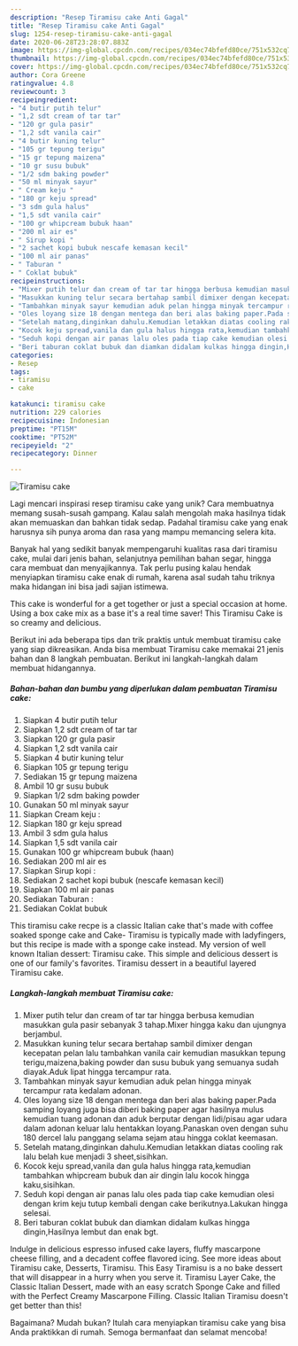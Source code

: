 ```yaml
---
description: "Resep Tiramisu cake Anti Gagal"
title: "Resep Tiramisu cake Anti Gagal"
slug: 1254-resep-tiramisu-cake-anti-gagal
date: 2020-06-28T23:28:07.883Z
image: https://img-global.cpcdn.com/recipes/034ec74bfefd80ce/751x532cq70/tiramisu-cake-foto-resep-utama.jpg
thumbnail: https://img-global.cpcdn.com/recipes/034ec74bfefd80ce/751x532cq70/tiramisu-cake-foto-resep-utama.jpg
cover: https://img-global.cpcdn.com/recipes/034ec74bfefd80ce/751x532cq70/tiramisu-cake-foto-resep-utama.jpg
author: Cora Greene
ratingvalue: 4.8
reviewcount: 3
recipeingredient:
- "4 butir putih telur"
- "1,2 sdt cream of tar tar"
- "120 gr gula pasir"
- "1,2 sdt vanila cair"
- "4 butir kuning telur"
- "105 gr tepung terigu"
- "15 gr tepung maizena"
- "10 gr susu bubuk"
- "1/2 sdm baking powder"
- "50 ml minyak sayur"
- " Cream keju "
- "180 gr keju spread"
- "3 sdm gula halus"
- "1,5 sdt vanila cair"
- "100 gr whipcream bubuk haan"
- "200 ml air es"
- " Sirup kopi "
- "2 sachet kopi bubuk nescafe kemasan kecil"
- "100 ml air panas"
- " Taburan "
- " Coklat bubuk"
recipeinstructions:
- "Mixer putih telur dan cream of tar tar hingga berbusa kemudian masukkan gula pasir sebanyak 3 tahap.Mixer hingga kaku dan ujungnya berjambul."
- "Masukkan kuning telur secara bertahap sambil dimixer dengan kecepatan pelan lalu tambahkan vanila cair kemudian masukkan tepung terigu,maizena,baking powder dan susu bubuk yang semuanya sudah diayak.Aduk lipat hingga tercampur rata."
- "Tambahkan minyak sayur kemudian aduk pelan hingga minyak tercampur rata kedalam adonan."
- "Oles loyang size 18 dengan mentega dan beri alas baking paper.Pada samping loyang juga bisa diberi baking paper agar hasilnya mulus kemudian tuang adonan dan aduk berputar dengan lidi/pisau agar udara dalam adonan keluar lalu hentakkan loyang.Panaskan oven dengan suhu 180 dercel lalu panggang selama sejam atau hingga coklat keemasan."
- "Setelah matang,dinginkan dahulu.Kemudian letakkan diatas cooling rak lalu belah kue menjadi 3 sheet,sisihkan."
- "Kocok keju spread,vanila dan gula halus hingga rata,kemudian tambahkan whipcream bubuk dan air dingin lalu kocok hingga kaku,sisihkan."
- "Seduh kopi dengan air panas lalu oles pada tiap cake kemudian olesi dengan krim keju tutup kembali dengan cake berikutnya.Lakukan hingga selesai."
- "Beri taburan coklat bubuk dan diamkan didalam kulkas hingga dingin,Hasilnya lembut dan enak bgt."
categories:
- Resep
tags:
- tiramisu
- cake

katakunci: tiramisu cake 
nutrition: 229 calories
recipecuisine: Indonesian
preptime: "PT15M"
cooktime: "PT52M"
recipeyield: "2"
recipecategory: Dinner

---
```



![Tiramisu cake](https://img-global.cpcdn.com/recipes/034ec74bfefd80ce/751x532cq70/tiramisu-cake-foto-resep-utama.jpg)

Lagi mencari inspirasi resep tiramisu cake yang unik? Cara membuatnya memang susah-susah gampang. Kalau salah mengolah maka hasilnya tidak akan memuaskan dan bahkan tidak sedap. Padahal tiramisu cake yang enak harusnya sih punya aroma dan rasa yang mampu memancing selera kita.

Banyak hal yang sedikit banyak mempengaruhi kualitas rasa dari tiramisu cake, mulai dari jenis bahan, selanjutnya pemilihan bahan segar, hingga cara membuat dan menyajikannya. Tak perlu pusing kalau hendak menyiapkan tiramisu cake enak di rumah, karena asal sudah tahu triknya maka hidangan ini bisa jadi sajian istimewa.

This cake is wonderful for a get together or just a special occasion at home. Using a box cake mix as a base it&#39;s a real time saver! This Tiramisu Cake is so creamy and delicious.


Berikut ini ada beberapa tips dan trik praktis untuk membuat tiramisu cake yang siap dikreasikan. Anda bisa membuat Tiramisu cake memakai 21 jenis bahan dan 8 langkah pembuatan. Berikut ini langkah-langkah dalam membuat hidangannya.

<!--inarticleads1-->

##### Bahan-bahan dan bumbu yang diperlukan dalam pembuatan Tiramisu cake:

1. Siapkan 4 butir putih telur
1. Siapkan 1,2 sdt cream of tar tar
1. Siapkan 120 gr gula pasir
1. Siapkan 1,2 sdt vanila cair
1. Siapkan 4 butir kuning telur
1. Siapkan 105 gr tepung terigu
1. Sediakan 15 gr tepung maizena
1. Ambil 10 gr susu bubuk
1. Siapkan 1/2 sdm baking powder
1. Gunakan 50 ml minyak sayur
1. Siapkan  Cream keju :
1. Siapkan 180 gr keju spread
1. Ambil 3 sdm gula halus
1. Siapkan 1,5 sdt vanila cair
1. Gunakan 100 gr whipcream bubuk (haan)
1. Sediakan 200 ml air es
1. Siapkan  Sirup kopi :
1. Sediakan 2 sachet kopi bubuk (nescafe kemasan kecil)
1. Siapkan 100 ml air panas
1. Sediakan  Taburan :
1. Sediakan  Coklat bubuk


This tiramisu cake recpe is a classic Italian cake that&#39;s made with coffee soaked sponge cake and Cake- Tiramisu is typically made with ladyfingers, but this recipe is made with a sponge cake instead. My version of well known Italian dessert: Tiramisu cake. This simple and delicious dessert is one of our family&#39;s favorites. Tiramisu dessert in a beautiful layered Tiramisu cake. 

<!--inarticleads2-->

##### Langkah-langkah membuat Tiramisu cake:

1. Mixer putih telur dan cream of tar tar hingga berbusa kemudian masukkan gula pasir sebanyak 3 tahap.Mixer hingga kaku dan ujungnya berjambul.
1. Masukkan kuning telur secara bertahap sambil dimixer dengan kecepatan pelan lalu tambahkan vanila cair kemudian masukkan tepung terigu,maizena,baking powder dan susu bubuk yang semuanya sudah diayak.Aduk lipat hingga tercampur rata.
1. Tambahkan minyak sayur kemudian aduk pelan hingga minyak tercampur rata kedalam adonan.
1. Oles loyang size 18 dengan mentega dan beri alas baking paper.Pada samping loyang juga bisa diberi baking paper agar hasilnya mulus kemudian tuang adonan dan aduk berputar dengan lidi/pisau agar udara dalam adonan keluar lalu hentakkan loyang.Panaskan oven dengan suhu 180 dercel lalu panggang selama sejam atau hingga coklat keemasan.
1. Setelah matang,dinginkan dahulu.Kemudian letakkan diatas cooling rak lalu belah kue menjadi 3 sheet,sisihkan.
1. Kocok keju spread,vanila dan gula halus hingga rata,kemudian tambahkan whipcream bubuk dan air dingin lalu kocok hingga kaku,sisihkan.
1. Seduh kopi dengan air panas lalu oles pada tiap cake kemudian olesi dengan krim keju tutup kembali dengan cake berikutnya.Lakukan hingga selesai.
1. Beri taburan coklat bubuk dan diamkan didalam kulkas hingga dingin,Hasilnya lembut dan enak bgt.


Indulge in delicious espresso infused cake layers, fluffy mascarpone cheese filling, and a decadent coffee flavored icing. See more ideas about Tiramisu cake, Desserts, Tiramisu. This Easy Tiramisu is a no bake dessert that will disappear in a hurry when you serve it. Tiramisu Layer Cake, the Classic Italian Dessert, made with an easy scratch Sponge Cake and filled with the Perfect Creamy Mascarpone Filling. Classic Italian Tiramisu doesn&#39;t get better than this! 

Bagaimana? Mudah bukan? Itulah cara menyiapkan tiramisu cake yang bisa Anda praktikkan di rumah. Semoga bermanfaat dan selamat mencoba!
